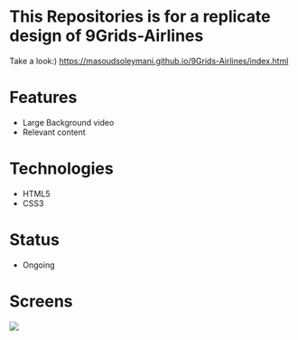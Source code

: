 # This Repositories is for a replicate design of 9Grids-Airlines


Take a look:)  https://masoudsoleymani.github.io/9Grids-Airlines/index.html




# Features
- Large Background video
- Relevant content






# Technologies
- HTML5
- CSS3




# Status
- Ongoing



# Screens

![](images/Screen1.jpg)

